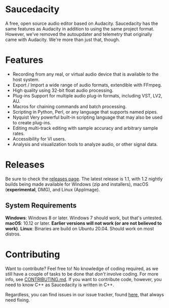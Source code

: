 # Saucedacity

A free, open source audio editor based on Audacity. Saucedacity has the same features as Audacity in addition to using the same project format. However, we've removed the autoupdater and telemetry that originally came with Audacity. We're more than just that, though.

# Features

* Recording from any real, or virtual audio device that is available to the host system.
* Export / Import a wide range of audio formats, extendible with FFmpeg.
* High quality using 32-bit float audio processing.
* Plug-ins Support for multiple audio plug-in formats, including VST, LV2, AU.
* Macros for chaining commands and batch processing.
* Scripting in Python, Perl, or any language that supports named pipes.
* Nyquist Very powerful built-in scripting language that may also be used to create plug-ins.
* Editing multi-track editing with sample accuracy and arbitrary sample rates.
* Accessibility for VI users.
* Analysis and visualization tools to analyze audio, or other signal data.

# Releases
Be sure to check the [releases page](https://github.com/saucedacity/saucedacity/releases). The latest release is 1.1, with 1.2 nightly builds being made available for Windows (zip and installers), macOS (**experimental**, DMG), and Linux (AppImage).

## System Requirements
**Windows**: Windows 8 or later. Windows 7 should work, but that's untested.
**macOS**: 10.12 or later. **Earlier versions will not work (or are not believed to work)**.
**Linux**: Binaries are build on Ubuntu 20.04. Should work on most distros.

# Contributing
Want to contribute? Feel free to! No knowledge of coding required, as we still have a couple of tasks to be done that _don't_ involve coding. For more info, see [CONTRIBUTING.md](https://github.com/saucedacity/saucedacity/blob/main/CONTRIBUTING.md). If you want to contribute code, however, you need to know C++ as Saucedacity is written in C++.

Regardless, you can find issues in our issue tracker, found [here](https://github.com/saucedacity/saucedacity/issues), that always need fixing.
